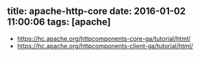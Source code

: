 title: apache-http-core
date: 2016-01-02 11:00:06
tags: [apache]
---
+ https://hc.apache.org/httpcomponents-core-ga/tutorial/html/
+ https://hc.apache.org/httpcomponents-client-ga/tutorial/html/
